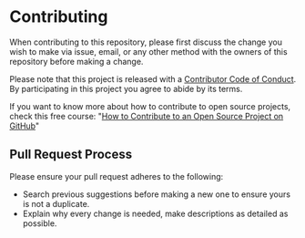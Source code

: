 # Contributing

When contributing to this repository, please first discuss the change you wish to make via issue,
email, or any other method with the owners of this repository before making a change. 

Please note that this project is released with a [Contributor Code of Conduct](code-of-conduct.md). By participating in this project you agree to abide by its terms.

 If you want to know more about how to contribute to open source projects, check this free course: \"[How to Contribute to an Open Source Project on GitHub](https://egghead.io/courses/how-to-contribute-to-an-open-source-project-on-github)\"

## Pull Request Process

Please ensure your pull request adheres to the following:
- Search previous suggestions before making a new one to ensure yours is not a duplicate.
- Explain why every change is needed, make descriptions as detailed as possible.

